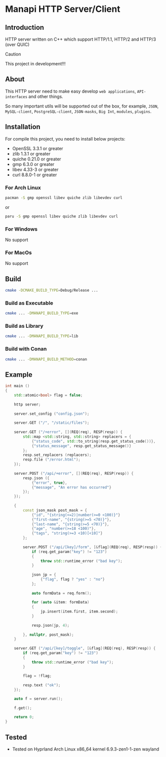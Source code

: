 # Manapi HTTP Server/Client

## Introduction
HTTP server written on C++ which support HTTP/1.1, HTTP/2 and HTTP/3 (over QUIC)

> [!CAUTION]
> This project in development!!!

## About
This HTTP server need to make easy develop `web applications`, `API-interfaces` and other things.

So many important utils will be supported out of the box, for example, `JSON`, `MySQL-client`, `PostgreSQL-client`, `JSON-masks`, `Big Int`, `modules`, `plugins`.

## Installation
For compile this project, you need to install below projects:
- OpenSSL 3.3.1 or greater
- zlib 1.3.1 or greater
- quiche 0.21.0 or greater
- gmp 6.3.0 or greater
- libev 4.33-3 or greater
- curl 8.8.0-1 or greater

### For Arch Linux
```bash
pacman -S gmp openssl libev quiche zlib libevdev curl
```

or 

```bash
paru -S gmp openssl libev quiche zlib libevdev curl
```

### For Windows

No support

### For MacOs

No support

## Build

```bash
cmake -DCMAKE_BUILD_TYPE=Debug/Release ...
```

### Build as Executable
```bash
cmake ... -DMANAPI_BUILD_TYPE=exe
```

### Build as Library
```bash
cmake ... -DMANAPI_BUILD_TYPE=lib
```

### Build with Conan
```bash
cmake ... -DMANAPI_BUILD_METHOD=conan
```

## Example

```c++
int main ()
{
    std::atomic<bool> flag = false;
    
    http server;
    
    server.set_config ("config.json");
    
    server.GET ("/", "/static/files");
    
    server.GET ("/+error", [](REQ(req), RESP(resp)) {
        std::map <std::string, std::string> replacers = {
            {"status_code", std::to_string(resp.get_status_code())},
            {"status_message", resp.get_status_message()}
        };
        resp.set_replacers (replacers);
        resp.file ("/error.html");
    });
    
    server.POST ("/api/+error", [](REQ(req), RESP(resp)) {
        resp.json ({
            {"error", true},
            {"message", "An error has occurred"}
        });
    });
    
    {
        const json_mask post_mask = {
            {"id", "{string(<=2)|number(>=0 <100)}"}
            {"first-name", "{string(>=5 <70)}"},
            {"last-name", "{string(>=5 <70)}"},
            {"age", "number(>=18 <100)"},
            {"tags", "string(>=3 <10)[<10]"}
        };
        
        server.POST ("/api/[key]/form", [&flag](REQ(req), RESP(resp)) {
            if (req.get_param("key") != "123")
            {
                throw std::runtime_error ("bad key");
            }
            
            json jp = {
                {"flag", flag ? "yes" : "no"}
            };
            
            auto formData = req.form();
            
            for (auto &item: formData)
            {
                jp.insert(item.first, item.second);
            }
            
            resp.json(jp, 4);
            
        }, nullptr, post_mask);
    }
    
    server.GET ("/api/[key]/toggle", [&flag](REQ(req), RESP(resp)) {
        if (req.get_param("key") != "123")
        {
            throw std::runtime_error ("bad key");
        }
        
        flag = !flag;
        
        resp.text ("ok");
    });

    auto f = server.run();
    
    f.get();
    
    return 0;
}

```

## Tested
- Tested on Hyprland Arch Linux x86_64 kernel 6.9.3-zen1-1-zen wayland